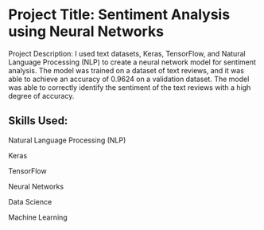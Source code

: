 # Project Title: Sentiment Analysis using Neural Networks

Project Description:
I used text datasets, Keras, TensorFlow, and Natural Language Processing (NLP) to create a neural network model for sentiment analysis. The model was trained on a dataset of text reviews, and it was able to achieve an accuracy of 0.9624 on a validation dataset. The model was able to correctly identify the sentiment of the text reviews with a high degree of accuracy.

## Skills Used:
Natural Language Processing (NLP)

Keras

TensorFlow

Neural Networks

Data Science

Machine Learning

